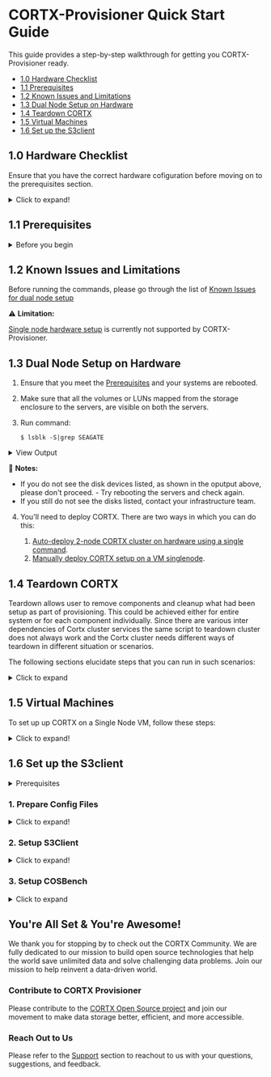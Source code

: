 # CORTX-Provisioner Quick Start Guide

This guide provides a step-by-step walkthrough for getting you CORTX-Provisioner ready.

- [1.0 Hardware Checklist](#10-Hardware-Checklist)
- [1.1 Prerequisites](#11-Prerequisites)
- [1.2 Known Issues and Limitations](#12-Known-Issues-and-Limitations)
- [1.3 Dual Node Setup on Hardware](#13-Dual-Node-Setup-on-Hardware)
- [1.4 Teardown CORTX](#14-Teardown-CORTX)
- [1.5 Virtual Machines](#15-Virtual-Machines)
- [1.6 Set up the S3client](#16-Set-up-the-S3client)


## 1.0 Hardware Checklist

Ensure that you have the correct hardware cofiguration before moving on to the prerequisites section.

<details>
  <summary>Click to expand!</summary>
  <p>
    
* [x] Ensure that you are on a Centos 7.7.1908 Operating System.                                                                                                                 

  :page_with_curl: **Notes:** 
  - Install the vanilla OS for Centos 7.8.2003 release with Kernel 1127. 
  - Download and install [Mellanox version 4.9-0.1.7.0](http://linux.mellanox.com/public/repo/mlnx_ofed/4.9-0.1.7.0/rhel7.8/)
  - Ensure you have root credentials.                                      
                                
* [x] Network:                                                                                                
  
  - Single node CORTX setup: Not Applicable
  - Dual node CORTX setup: Ensure that uniform network interfaces are available on both the nodes. 
  
    **Example:** If there are eth0 and eth1 interfaces available on node1, they should be available and have the same names and properties on node2 (subnet, mtu, etc.)  

* [x] Hardware Configuration and Storage:                                                                             
  
  - You'll need a minimum of 2GB space under /opt/ directory or partition.
  - A minimum of two LUNs should be available from the storage controller or two raw disks locally available on the system (one for metadata and one for data.) 
  
* [x] Miscellaneous:
  
- Ensure that your hardware is connected to cortx-storage.colo.seagate.com.
- You'll need internet connectivity to download and install third-party open source softwares. 
- You'll have to open the following ports:                                                                                                
  - 80 haproxy
  - 443 haproxy
  - 8100 CSM        
  
* [x] Disable SE Linux.  

  Follow these steps to disable SE Linux:  
  
  1. Run `$ vi /etc/selinux/config`
  2. Configure SELINUX=disabled in the /etc/selinux/config file using `$ vi /etc/selinux/config` 
  3. Set SELINUX=disabled 
    
      ```shell
    
          # This file controls the state of SELinux on the system.
          # SELINUX= can take one of these three values:
          #     enforcing - SELinux security policy is enforced.
          #     permissive - SELinux prints warnings instead of enforcing.
          #     disabled - No SELinux policy is loaded.
          SELINUX=disabled
          # SELINUXTYPE= can take one of three two values:
          #     targeted - Targeted processes are protected,
          #     minimum - Modification of targeted policy. Only selected processes are protected.
          #     mls - Multi Level Security protection.
          SELINUXTYPE=targeted
      ```  
   4. Restart your node using: 
    
      `$ shutdown -r now`
    
   5. After rebooting your system, confirm that the getenforce command returns a `Disabled` status:
    
      `$ getenforce`
    
* [x] Provision your Controller: ensure that the storage controller attached to the servers is correctly configured with pools and volumes. 

  The Base Command to provision your controller is:
  
  	`./controller-cli.sh host -h '<controller host>' -u <username> -p '<password>'`
  
  	Where:
	- -h: hostname or IP address of controller
  	- -u: Username of the controller
  	- -p: Password for the Username 

   **Usage:** The code below shows the syntax for using the base command: 
    	
	 ```shell
	
	 ./controller-cli.sh host -h 'host.seagate.com' -u admin -p '!admin'
	 ```
	
	 or 
	
	 ```shell
	
	 ./controller-cli.sh host -h '192.168.1.1' -u admin -p '!admin'
	 ```

   **Basic Commands**
   
   1. For help, use:
   
      `./controller-cli.sh host -h 'host.seagate.com' -u admin -p '!admin' -h | --help`
	
   2. To view the details of the provisioning setup present on your storage enclosure, use:
   	      
      `./controller-cli.sh host -h 'host.seagate.com' -u admin -p '!admin' prov -s | --show-prov`
   
   **Controller provisioning**
   
     You can provision the cotroller in two ways:
      
    1. Standard Provisioning: to provision the controller on 'host.seagate.com' with a standard configuration of 2 linear pools with 8 volumes per pool, use:
       
       `./controller-cli.sh host -h 'host.seagate.com' -u admin -p '!admin' prov [-a | --all]`

    2. Custom Provisioning:
       
       1. To provision the controller on 'host.seagate.com' with adapt linear pool dg01, disks range in 0.0-41, and default 8 volumes, use:
       
       	  `./controller-cli.sh host -h 'host.seagate.com' -u admin -p '!admin' prov -t linear -l adapt -m dg01 -d 0.0-41`
       2. To provision the controller on 'host.seagate.com' with raid5 virtual *pool a*, disks range in 0.42-83, and default 8 volumes, use:
       
           `./controller-cli.sh host -h 'host.seagate.com' -u admin -p '!admin' prov -t virtual -l r6 -m a -d 0.42-83`
       3. To provision the controller on 'host.seagate.com' with raid5 virtual *pool b*, disks range in 0.0-9, and 6 volumes, use:
            
	    	`./controller-cli.sh host -h 'host.seagate.com' -u admin -p '!admin' prov -t virtual -l r5 -m b -d 0.0-9 -n 6`
	    
	     	:page_with_curl: **Notes:** 
	        	- -t,-l,-m,-d flags are necessary for custom controller provisioning.
	 		- Supported Custom Parameters:
	   			- Pool-types: linear and virtual
	   			- Levels: r1,r5,r6,r10,r50, and adapt
	   			- Pool-names for virtual pools: a and b 
	   			- Number of volumes: 1,2,3,4,5,6,7, and 8

   4. To eliminate existing standard or custom provisioning on 'host.seagate.com' controller, use:
   
      `./controller-cli.sh host -h 'host.seagate.com' -u admin -p '!admin' prov [-c | --cleanup]`
   
   5. To eliminate existing standard or custom provisioning on 'host.seagate.com' controller, and set up standard provisioning on it, use:
   
      `./controller-cli.sh host -h 'host.seagate.com' -u admin -p '!admin' prov [-c | --cleanup] [-a | --all]`
      
       :page_with_curl: **Note:** You can use the cleanup flag with custom provisioning.
    
    6. To view the details about available disks on storage enclosure, use:
    
       `./controller-cli.sh host -h 'host.seagate.com' -u admin -p '!admin' [-s|--show-disks]`
    7. Print storage enclosure serial number, firmware version, and license details present on controller 'host.seagate.com'
   
       `./controller-cli.sh host -h 'host.seagate.com' -u admin -p '!admin' --show-license` 
    
    </p>
    </details>

## 1.1 Prerequisites

<details>
 <summary>Before you begin</summary>
 <p>
  
  1. Verify and ensure that the IPMI is configured and BMC IPs are assigned on both nodes.
  2. Ensure that you've installed RHEL 7.7 OS and the kernel version is 3.10.0-1062.el7.x86_64. 
  3. Run command `lsb_release -a` to verify that the LSB Module is installed.
  4. Make sure that direct network connection is established between two server nodes for private data network.     
  5. For Provisioner to deploy successfully on RHEL servers, you'll need to either enable or disable the subscription manager with standard RHEL and RHEL HA licenses. You'll need to run the CORTX prerequisite script based on the enabled or disabled licenses on your systems. If you are on a CentOS RedHat system, you can directly run the prerequisite script. 
     1. You'll need to check whether licenses are enabled on both the servers. To do that, verifying if the subscription manager is enabled by using:

         ```shell
            $ subscription-manager list | grep Status: | awk '{ print $2 }' 
            && subscription-manager status | grep "Overall Status:" | awk '{ print $3 }'
         ```
          
        **Output**
          
          ```shell
          
            Subscribed  
            Current  
          ```     
          
        - If you get the above output message, then subscription manager is enabled on your system. 
        - If you do not get the above output message, subscription manager is disabled. 
          - Run the following prerequisite script to enable the subscription manager: 
          `$ curl https://raw.githubusercontent.com/Seagate/cortx-prvsnr/Cortx-v1.0.0_Beta/cli/src/cortx-prereqs.sh?token=APVYY2OPAHDGRLHXTBK5KIC7B3DYG -o cortx-prereqs.sh; chmod a+x cortx-prereqs.sh; ./cortx-prereqs.sh --disable-sub-mgr`   
      
     2. Verify if High Availability license is enabled on your system by using:   
      
          `$ subscription-manager repos --list | grep rhel-ha-for-rhel-7-server-rpms`
          
          **Output**
          
          `Repo ID:   rhel-ha-for-rhel-7-server-rpms`
     
        - If the High Availability repository is listed in the output message above, then the High Availability license is also enabled. 
        - If you do not see the High Availability repository listed in the output message, then the High Availability license is not enabled on your system. You can do any one of the following:
          1. Get the High Availability license enabled on both nodes by your Infrastructure team.  
          2. Deploy CORTX with subscription manager disabled on both nodes.   

     3. You can deploy CORTX with or without the subscription manager. Before you deploy CORTX, ensure that: 
        1. You've installed mellanox drivers on both nodes. To install mellanox, run the CORTX prerequisite script:
           
           `curl https://raw.githubusercontent.com/Seagate/cortx-prvsnr/main/cli/src/cortx-prereqs.sh?token=APVYY2KMSGG3FJBCA73EUZC7B3BYG | bash -s`   
         - Once the Mellanox Drivers are installed, your system will reboot. 
         - If Mellanox Drivers are installed on your system already, the system will not reboot. 
        2. Seagate internal repositories are set up manually from `/etc/yum.repos.d/`.
     
        Run the CORTX prerequisite script:
         
         1. To deploy CORTX with the subscription manager enabled, use:   
             1. Navigate to [GitHub](https://github.com/Seagate/cortx-prvsnr).
             2. Select the *DEV* or *BETA* branch. For the latest code, select the *release* branch. 
             3. Click cli and navigate to src.
             4. Click cortx-prereqs.sh and view the RAW file. 
             5. Copy the token link for your Prerequisite script.   
             
                `curl https://raw.githubusercontent.com/Seagate/cortx-prvsnr/main/cli/src/cortx-prereqs.sh?token=APVYY2KMSGG3FJBCA73EUZC7B3BYG | bash -s`   

         2. To deploy CORTX with the subscription manager enabled, use:
        
            `curl https://raw.githubusercontent.com/Seagate/cortx-prvsnr/Cortx-v1.0.0_Beta/cli/src/cortx-prereqs.sh?token=APVYY2OPAHDGRLHXTBK5KIC7B3DYG -o cortx-prereqs.sh; chmod a+x cortx-prereqs.sh; ./cortx-prereqs.sh --disable-sub-mgr`   
      
         :page_with_curl: **Notes:** 
         - You'll need to generate your own tokens for Dev, Release and Beta Builds.
         - To deploy the Beta build, replace `main` with `Cortx-v1.0.0_Beta` in the token url.     

 </p>
 </details>

## 1.2 Known Issues and Limitations

   Before running the commands, please go through the list of [Known Issues for dual node setup](https://github.com/Seagate/cortx-prvsnr/wiki/deploy-eos)

   :warning: **Limitation:** 
   
   [Single node hardware setup](https://github.com/Seagate/cortx-prvsnr/wiki/Single-node-setup) is currently not supported by CORTX-Provisioner. 
  

## 1.3 Dual Node Setup on Hardware

   1. Ensure that you meet the [Prerequisites](#11-Prerequisites) and your systems are rebooted.  
   2. Make sure that all the volumes or LUNs mapped from the storage enclosure to the servers, are visible on both the servers. 
   3. Run command: 
   
      `$ lsblk -S|grep SEAGATE`

<details>
 <summary>View Output</summary>
 <p>
    
 ```shell
    
    [root@sm10-r20 ~]# lsblk -S|grep SEAGATE
    sda  0:0:0:1    disk SEAGATE  5565             G265 sas
    sdb  0:0:0:2    disk SEAGATE  5565             G265 sas
    sdc  0:0:0:3    disk SEAGATE  5565             G265 sas
    sdd  0:0:0:4    disk SEAGATE  5565             G265 sas
    sde  0:0:0:5    disk SEAGATE  5565             G265 sas
    sdf  0:0:0:6    disk SEAGATE  5565             G265 sas
    sdg  0:0:0:7    disk SEAGATE  5565             G265 sas
    sdh  0:0:0:8    disk SEAGATE  5565             G265 sas
    sdi  0:0:1:1    disk SEAGATE  5565             G265 sas
    sdj  0:0:1:2    disk SEAGATE  5565             G265 sas
    sdk  0:0:1:3    disk SEAGATE  5565             G265 sas
    sdl  0:0:1:4    disk SEAGATE  5565             G265 sas
    sdm  0:0:1:5    disk SEAGATE  5565             G265 sas
    sdn  0:0:1:6    disk SEAGATE  5565             G265 sas
    sdo  0:0:1:7    disk SEAGATE  5565             G265 sas
    sdp  0:0:1:8    disk SEAGATE  5565             G265 sas
    [root@sm10-r20 ~]# 
  ```
    
</p>
</details>

   :page_with_curl: **Notes:** 
    
   - If you do not see the disk devices listed, as shown in the oputput above, please don't proceed. 
   	- Try rebooting the servers and check again. 
   - If you still do not see the disks listed, contact your infrastructure team. 
   
   4. You'll need to deploy CORTX. There are two ways in which you can do this:  
   		
	  1. [Auto-deploy 2-node CORTX cluster on hardware using a single command](https://github.com/Seagate/cortx-prvsnr/wiki/Deployment-on-HW_Auto-Deploy).   
	  2. [Manually deploy CORTX setup on a VM singlenode](https://github.com/Seagate/cortx-prvsnr/wiki/Cortx-setup-on-VM-singlenode). 
	  

## 1.4 Teardown CORTX  
  
Teardown allows user to remove components and cleanup what had been setup as part of provisioning. This could be achieved either for entire system or for each component individually. Since there are various inter dependencies of Cortx cluster services the same script to teardown cluster does not always work and the Cortx cluster needs different ways of teardown in different situation or scenarios.  

The following sections elucidate steps that you can run in such scenarios:   

<details>
	<summary>Click to expand</summary>
	<p>
		
#### 1. Teardown cluster when the cluster is unstable and destroy itself is hung:    

A cluster can be unhealthy if:
  - One or more than one services or pcs resources are listed with status as Stopped/Offline   
  - Cluster is in failed-over state.  
  - Cluster is partially teared down  
  - Cluster is teared down in wrong sequence  

In such scenarios the destroy may get stuck somewhere due to some unknown reason. If the destroy is stuck at some point for more that 30 minutes, check what service the salt-minion is running. To do so, keep the destroy running on one session and open another ssh session for the same host (primary) and keep checking the running processes:   

1. Run `$ ps -e f`  - This will list the processes in hierarchical manner 

   Here's a snippet of the ps output:   

  	```shell
  
  		206342 ?        Sl     0:00 /usr/bin/python3.6 -s /usr/bin/salt-minion
  		206465 ?        S      0:00  \_ bash /opt/seagate/cortx/hare/libexec/prov-ha-reset None
  		206510 ?        S      0:00      \_ /usr/bin/python2 -Es /usr/sbin/pcs resource delete c2
  		206516 ?        S      0:00          \_ /usr/sbin/crm_resource --wait
  	```

2. Destroy will run salt commands to teardown the components one after another. Like in above output the salt minion has invoked process 206510 to delete resource c2 ( pcs resource delete c2) which further has invoked process 206516 (crm_resource —wait).

3. To check if it’s proceeding or struck at  process 206516 keep running `ps -e f` command every 2-3 minutes, if it’s proceeding it will list the different  process under salt-minion. If it’s still shows the same command for more than 10-15 minutes it can be assumed that the command is stuck for deleting resource C2. In such scenario, to make destroy proceed ahead kill the stuck process (the last pid in the hierarchy)   
  
  	`$ kill -9 206516`  - this will proceed with destroy.  

4. If it doesn’t, check the processes on second node and follow the same steps mentioned above. Repeat the same process if the destroy is stuck tearing down a next component.
5. Once destroy completes successfully, you'll need to reboot the nodes. 

#### 2. Wipe out everything including provisioner packages:
    
🛑 **Caution:** This will wipe out everything including salt and provisioner packages.

1. To wipe out everything at once, run:

   `$ sh /opt/seagate/cortx/provisioner/cli/destroy`    
  
   :page_with_curl: **NOTE:** You may get some failures, ignore them.  
 
2. Remove Provisioner, salt and cleanup /opt/seagate directory:  
  
    `$ sh /opt/seagate/cortx/provisioner/cli/destroy --remove-prvsnr`  
  
3. Check and confirm if required rpms are removed on both nodes:  
      
   `$ rpm -qa | grep -E "cortx|salt"`  
      
   If any rpms are still there, remove them manually from both nodes:  
   
    ```shell 
     
      	  $ for pkg in `rpm -qa | grep -E "cortx|salt"`; do yum remove -y $pkg; done 
      	  $ rm -rf /etc/salt* && rm -rf /opt/seagate && rm -rf /root/.ssh/*   
     ```  

#### 3. Teardown only Cortx components all at once:
:page_with_curl: **Note:** This will remove all the Cortx components, excluding Provisioner. We've listed the components that will be removed:   

*   CSM  
*   SSPL  
*   HA(corosync pacemaker)  
*   Hare  
*   S3server  
*   Motr  
*   Lustre  
*   Rabbitmq  
*   Kibana  
*   Elasticsearch  
*   Statsd  
*   Openldap  
*   To remove configuration for other system components (cleanup storage partitions, etc), run the command: 
	
	`$ sh /opt/seagate/cortx/provisioner/cli/destroy`  

#### 4. Teardown only specific group components  

   `destroy` now supports tearing down specific group states. Provisioner has grouped up following components states:   

   - iopath-states: lustre, motr, s3server, and hare
   - ha-states: corosync-pacemaker and iostack-ha
   - ctrlpath-states: sspl and csm  

1. To teardown only cortx proprietary components i.e. motr, s3server, hare, sspl & csm, execute:

   `$ sh /opt/seagate/cortx/provisioner/cli/destroy --ctrlpath-states --ha-states --iopath-states`  

2. To teardown a specific group state, run: 

  :warning: **Caution:** It is recommended that you run this command only if you understand the interdependecies between group-states.
  
   1. To teardown only ctrlpath states (sspl, csm) run:  
  
       `$ sh /opt/seagate/cortx/provisioner/cli/destroy --ctrlpath-states`  
     
   2. To teardown only ha states (corosync-pacemaker, iostack-ha) run:  
  
     	`$ sh /opt/seagate/cortx/provisioner/cli/destroy --ha-states`   
     
   3. To teardown only iopath states (lustre, motr, s3server, hare) run: 
  
      	`$ sh /opt/seagate/cortx/provisioner/cli/destroy --iopath-states`  
      
       :page_with_curl: **NOTE:** iopath states has dependency with ha-states, so use it cautiously, like following: 
     
      `$ sh /opt/seagate/cortx/provisioner/cli/destroy --iopath-states --ha-states`  
  
  
#### 5. Reinstall CORTX proprietary components with a different build   

   - The Following steps will re-install proprietary CORTX components like motr, s3server, hare, sspl & csm and;  
   - Keep the provisioner & third party components like haproxy, openldap, etc. as is.  
  
     :page_with_curl: **Notes:** 
  
      - Due to interdependency of the Cortx components, it's advised to do it only if you have the knowledge of component dependencies.  
      - If the new build has provisioner changes that are required for some component then this is not recommended.  

  1. To teardown only Cortx proprietary components i.e. motr, s3server, hare, sspl & csm, execute:
  
     `$ sh /opt/seagate/cortx/provisioner/cli/destroy --ctrlpath-states --ha-states --iopath-states`  
     
      1. To cleanup the failed services, run
       
       	  `$ systemctl reset-failed`  
  
      2. To update new target_build in release.sls. if you want to install cortx compononts from some other build.  

    	 ```shell
    
    	      $ cat /opt/seagate/cortx/provisioner/pillar/components/release.sls | grep target_build
              target_build: http://cortx-storage.colo.seagate.com/releases/cortx/github/release/prod/  
         ```  

  2. Ensure all prerequisites services are up and running:  
  
    	`$ for service in firewalld slapd haproxy kibana elasticsearch statsd rabbitmq-server; do echo "$service"; salt '*' service.start $service; done`  
    
     :page_with_curl: **Note:** If any service is not started (reported False in above command), troubleshoot why it is failing to start. Fix it and then move to the next step.  
  
  3. Re-deploy CORTX proprietary components with the target build updated in release.sls file in previous step:
  
    	`$ /opt/seagate/cortx/provisioner/cli/deploy --iopath-states --ha-states --ctrlpath-states`    

  4. Check if the cluster has started: 
    
    	`$ pcs cluster status`  

  5. Check if all the services in cluster are running: 
    
    	`$ pcs status` - the pcs status should show all the services started and cluster online.

  6. Check if all required services are up and running:  
  
     `$ for service in firewalld slapd haproxy s3authserver lnet kibana elasticsearch statsd rabbitmq-server csm_web csm_agent sspl-ll pcsd ; do echo "$service"; salt '*' service.status $service; done`  

#### 6. For Advanced users - to teardown the installed CORTX components individually using salt commands: 

   :page_with_curl: **Note:** Removing individual components one by one will break the Cortx cluster run only if you know what you are doing.
   
   Execute the following command(s) to tear down the cortx components one by one:

  1. Remove Management stack  
  
     ```
     
       $ salt '*' state.apply components.csm.teardown
       $ salt '*' state.apply components.sspl.teardown
     ```

  2. Remove Data stack  
     
     ```
       $ salt '*' state.apply components.ha.iostack-ha.teardown
       $ salt '*' state.apply components.hare.teardown
       $ salt '*' state.apply components.s3server.teardown
       $ salt '*' state.apply components.motr.teardown
     ```
     
  3. Remove pre-reqs  
  
     ```
       $ salt '*' state.apply components.ha.haproxy.teardown
       $ salt '*' state.apply components.ha.corosync-pacemaker.teardown
       $ salt '*' state.apply components.misc_pkgs.openldap.teardown
       $ salt '*' state.apply components.misc_pkgs.statsd.teardown
       $ salt '*' state.apply components.misc_pkgs.rabbitmq.teardown
       $ salt '*' state.apply components.misc_pkgs.nodejs.teardown
       $ salt '*' state.apply components.misc_pkgs.kibana.teardown
       $ salt '*' state.apply components.misc_pkgs.elasticsearch.teardown
       $ salt '*' state.apply components.misc_pkgs.ssl_certs.teardown
     ```
     
     </p>
     </details>
  
## 1.5 Virtual Machines
  
   To set up up CORTX on a Single Node VM, follow these steps:
   
   <details>
	<summary>Click to expand!</summary>
	<p>
		
   1. Install Provisioner CLI rpm (cortx-prvsnr-cli) from from the CORTX release repo:   
       
       `$ yum install -y http://cortx-storage.colo.seagate.com/releases/cortx/integration/centos-7.7.1908/last_successful/$(curl -s http://cortx-storage.colo.seagate.com/releases/cortx/integration/centos-7.7.1908/last_successful/|grep eos-prvsnr-cli-1.0.0| sed 's/<\/*[^>]*>//g'|cut -d' ' -f1)`  
       
   2. Modify contents of file on primary node as suggested below:
   
      `/root/.ssh/config` 

    	```
           Host srvnode_1 <node-1 hostname> <node-1 fqdn>
           HostName <node-1 hostname or mgmt IP>
           User root
           UserKnownHostsFile /dev/null
           StrictHostKeyChecking no
           IdentityFile /root/.ssh/id_rsa_prvsnr
           IdentitiesOnly yes
        ```
    
   3. Execute setup-provisioner script: 
   
      `$ sh /opt/seagate/cortx/provisioner/cli/setup-provisioner -S`  

      :page_with_curl: **Note:** Check `--help` option in setup-provisioner for detailed usage information.
      
   4. Confirm whether the setup-provisioner has established the master-minion communication successfully:     
      
       ```
         $ salt srvnode_1 test.ping  
         srvnode_1:  
         True  
       ```
      
      It should return True for srvnode_1 as shown above. 
      
   5. Install multipath and configure if you are provisioning Hardware:
    
      `$ salt "srvnode_1" state.apply components.system.storage.multipath`  

      **Checklist**  
    
      * [x]  Ensure that you've created volumes on storage and these volumes are available for multipath config.
      * [x]  Verify that the SAS cabling is functional.
  
  6. Prepare the CORTX deployment configuration file: cluster.sls
    
      ```
    	  WIP:  
          1. Auto-update hostname in /opt/seagate/cortx/provisioner/pillar/components/cluster.sls 
          2. Auto-update section ['cluster']['storage_enclosure'] once inband is setup between server and storage.
          3. Freeze section ['cluster']['srvnode_1']['network'] to use mgmt0 and data0 established using kickstart
       ```
      **Example:** hostname of server node, network interface for management, and data channels, storage enclosure details, etc.  
    
       1. Check network interfaces:
          
	  1. To get interfaces:
	 
             `$ ip a`  
	     
	  2. To get route or gateway info:
	  
	     `$ ip r`  
	     
	    	**Output:** 
		
		 ```shell
		 
		   [root@eos-democ-197 /]# ip r
                   default via 10.230.160.1 dev eth0 proto dhcp metric 100 
                   10.230.160.0/21 dev eth0 proto kernel scope link src 10.230.161.141 metric 100 
                   192.168.0.0/24 dev eth1 proto kernel scope link src 192.168.0.194 metric 101
		   ```
	    :page_with_curl: **Notes:**
	    - Identify the network interfaces to be used for mgmt and data channels.
	    - If *data0* and *mgmt0* interfaces are not available on the system, any other interface name can also be provided.
	    	- **Example:** *eth0* for *mgmt0* and *eth1* for *data0*.  
	  
	  3. Update network interfaces, netmask and gateway under section  
	
  
         ```shell
	 
          network:
            mgmt:                  # Management network interfaces
              interface:
                - eno1
                - eno2
              ipaddr: 
              netmask: 
            data:                  # Data network interfaces
              interface: 
                - enp175s0f0
                - enp175s0f0
              ipaddr: 172.19.10.101
              netmask: 255.255.255.0
            gateway_ip: 10.230.160.1              # Gateway IP of network
          ```  
   
   	   4. If you find bond0 already configured, just update the interfaces as below:
	    
          ```
          network:
            mgmt:                  # Management network interfaces
              interface:
                - eno1
              ipaddr: 
              netmask: 
            data:                  # Data network interfaces
              interface: 
                - bond0
              ipaddr:
              netmask: 255.255.255.0
            gateway_ip: 10.230.160.1              # Gateway IP of network
          ```  

    	5. Update *cluster.sls* to provide above details:
	
			`$ vi /opt/seagate/cortx/provisioner/pillar/components/cluster.sls`
	    
	    	:page_with_curl: **Note:** The reference template for single node can be seen at: 											
		
			`/opt/seagate/cortx/provisioner/pillar/samples/singlenode.cluster.sls`

			A sample *cluster.sls* for single node CORTX deployment might look like this: 
			
			```shell
     
        		cluster:
          		type: single                           # single/ees/ecs
          		node_list: - srvnode_1
          		srvnode_1:
            		hostname: srvnode_1
            		is_primary: true
            		network:
              		mgmt:                  # Management network interfaces
                		interface:	- eth0
                		ipaddr: 
                		netmask: 255.255.255.0
              		data:                  # Data network interfaces
                		interface: - eth1
                		ipaddr: 
                		netmask: 255.255.255.0
              		floating_ip:
              		gateway_ip:               # Gateway IP of network
            		storage:
              		metadata_devices:                # Device for /var/mero and possibly SWAP - /dev/sdb
              		data_devices:                   # Data device/LUN from storage enclosure - /dev/sdc
          		storage_enclosure:
            		id: storage_node_1            # equivalent to fqdn for server node
            		type: RBOD                    # Type of enclosure. E.g. RBOD
              		primary
                		ip: 127.0.0.1
                		port: 80
              		secondary_mc:
                		ip: 127.0.0.1
                		port: 80
              		user: user
              		password: 'passwd'
 		    ```
	
 			:page_with_curl: **NoteS**: 
			- Values above should be based on target primary or secondary node and leave any other values intact.
			- Failing to provide these details correctly  may result in cluster deployment failure.  

7.  Provide target build for cortx components:

    1. By defualt the target build is last_successful, it is mentioned in the release.sls file as shown below:  
    
    	```shell
    
    		$ cat /opt/seagate/cortx/provisioner/pillar/components/release.sls  
    		cortx_release:
          		target_build: integration/centos-7.7.1908/last_successful  
    	 ```  
    
    2. If you want to change the target build, update this file to provide the build of your choice against *target_build* field in this file  
    
    	```
    	WIP:
      	Release parameter would be accepted as CLI argument for setup-provisioner script as:
      	sh /opt/seagate/cortx/provisioner/cli/setup-provisioner -S --release <build_number>
    	```
	
8.  Setup network bonding:

    :page_with_curl: **Notes**: Currently we lack the confidence for management interface bonding and do not recommend that although the step has been mentioned below:  
    
       1. Setup network and bond data network
	
	   		`$ salt "*" state.apply components.system.network`
		
       2.  Setup network and bond management network. It's crucial to provide correct gateway value in *cluster.sls* for management network to come-up post bonding.
      		
			`$ salt "*" state.apply components.system.network.management`
		
       3. Deploy the single node cluster using `deploy` command:
       
			`$ sh /opt/seagate/cortx/provisioner/cli/deploy -S`  
   
   </p>
   </details>	
  
## 1.6 Set up the S3client   

<details>
	<summary>Prerequisites</summary>
	<p>

Before proceeding with Server setup ensure you have:  
- [Vagrant Setup](https://github.com/Seagate/cortx-prvsnr/wiki/Vagrant-Setup)
- [SaltStack Setup](https://github.com/Seagate/cortx-prvsnr/wiki/SaltStack-Setup)

</p>
</details>

### 1. Prepare Config Files

<details>
	<summary>Click to expand!</summary>
	<p>

1. S3Client provisioning refers to the required data in _pillar/components/s3client.sls_.

	```shell

		s3client:
  		  s3server:
    		    fqdn: srvnode_1
    		    ip: 127.0.0.1        # Optional if FQDN is under DNS
  		access_key: 2lB1wnQKSw2gehG68SzHwA
  		secret_key: Z/xFyapiUnfUBGAXsK+DdJbrQEEyyTie5+uOylO0
  		region: US
  		output: text      # json/text/table
  		s3endpoint: s3.seagate.com
	```  
		
	**Or**

- Run script to set the s3client config:

	```python
	
	$ cd /opt/seagate/cortx/provisioner  
	$ python3 ./utils/configure-eos.py --show-s3client-file-format
	$ python3 ./utils/configure-eos.py --s3client-file <yaml_file_generated_based_on_output_above>
	```
2. Set target release version to be installed:

	`$ cat <prvsnr source>/pillar/components/release.sls`
	
	**Output**
	
	```
	
	   release:
	       target_build: last_successful
	```
	     
**OR**  

- Run script to set the release tag:  

	`$ python <prvsnr source>/utils/configure-eos.py --release ees1.0.0-PI.1-sprint2`  
	
</p>
</details>

### 2. Setup S3Client

<details>
	<summary>Click to expand!</summary>
	<p>
		
   1. Execute Salt formula to setup: `$ salt-call state.apply components.s3clients`  

      - This implicitly installs:  
      	- S3IAMCLI
	- S3Cmd
	- AWSCLI
   2. To uninstall salt formula setup: `$ salt-call --local state.apply components.s3clients.teardown`

#### Independent Setup

###### 1. S3Cmd

1. To setup S3Cmd: 

	`$ salt-call --local state.apply components.s3client.s3cmd`
	
2. To teardown:  

	`$ salt-call --local state.apply components.s3client.s3cmd.teardown`

###### 2. AWSCli

1. To setup AWSCli: 

	`$ salt-call --local state.apply components.s3client.awscli`
	
2. To teardown:  

	`$ salt-call --local state.apply components.s3client.awscli.teardown`
	
</p>
</details>

### 3. Setup COSBench

<details>
	<summary>Click to expand</summary>
	<p>
		
1. To setup COSBench: `$ salt-call --local state.apply components.performance_testing.cosbench`
2. To teardown: `$ salt-call --local state.apply components.performance_testing.cosbench.teardown`

</p>
</details>

## You're All Set & You're Awesome!

We thank you for stopping by to check out the CORTX Community. We are fully dedicated to our mission to build open source technologies that help the world save unlimited data and solve challenging data problems. Join our mission to help reinvent a data-driven world. 

### Contribute to CORTX Provisioner

Please contribute to the [CORTX Open Source project](CONTRIBUTING.md) and join our movement to make data storage better, efficient, and more accessible.

### Reach Out to Us

Please refer to the [Support](SUPPORT.md) section to reachout to us with your questions, suggestions, and feedback.
